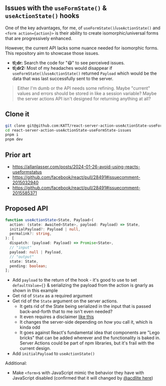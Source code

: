 ## Issues with the `useFormState()` & `useActionState()` hooks

One of the key advantages, for me, of `useFormState()`/`useActionState()` and `<form action={action}>` is their ability to create isomorphic/universal forms that are progressively enhanced.

However, the current API lacks some nuance needed for isomorphic forms. This repository aim to showcase those issues.

-   **tl;dr:** Search the code for "😷" to see perceived issues.
-   **tl;dr2:** Most of my headaches would disappear if `useFormState()`/`useActionState()` returned `Payload` which would be the data that was last successfully sent to the server.

> Either I'm dumb or the API needs some refining. Maybe "current" values and errors should be stored in like a session variable? Maybe the server actions API isn't designed for returning anything at all?

## Clone it

```sh
git clone git@github.com:KATT/react-server-action-useActionState-useFormState-issues.git
cd react-server-action-useActionState-useFormState-issues
pnpm i
pnpm dev
```

## Prior art

-   https://allanlasser.com/posts/2024-01-26-avoid-using-reacts-useformstatus
-   https://github.com/facebook/react/pull/28491#issuecomment-2015032940
-   https://github.com/facebook/react/pull/28491#issuecomment-2015585371

## Proposed API

```ts
function useActionState<State, Payload>(
  action: (state: Awaited<State>, payload: Payload) => State,
  initialPayload?: Payload | null,
  permalink?: string,
): [
  dispatch: (payload: Payload) => Promise<State>,
  // "input"
  payload: null | Payload,
  // "output"
  state: State,
  pending: boolean;
];
```

-   Add `payload` to the return of the hook - it's good to use to set `defaultValue={}` & serializing the payload from the action is gnarly as shown in this example
-   Get rid of `State` as a required argument
-   Get rid of the `State` argument on the server actions.
    -   It gets rid of the State being serialized in the input that is passed back-and-forth that to me isn't even needed?
    -   It even requires a disclaimer [like this](https://react.dev/reference/react-dom/hooks/useFormState#my-action-can-no-longer-read-the-submitted-form-data)
    -   It changes the server-side depending on _how_ you call it, which is kinda odd
    -   It goes against React's fundamental idea that components are "Lego bricks" that can be added wherever and the functionality is baked in. Server Actions could be part of npm libraries, but it's frail with the current design.
-   Add `initialPayload` to `useActionState()`

Additional:

-   Make `<form>`s with JavaScript mimic the behavior they have with JavaScript disabled (confirmed that it will changed by [@acdlite here](https://github.com/facebook/react/pull/28491#issuecomment-2015283772))
